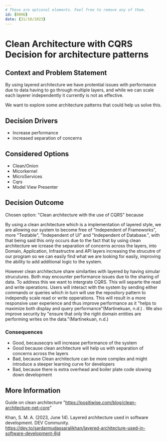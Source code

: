 ```yaml
---
# These are optional elements. Feel free to remove any of them.
id: {0006}
date: {31/10/2023}
---
```

# Clean Architecture with CQRS Decision for architecture patterns

## Context and Problem Statement

By using layered architecture we have protential issues with performance due to data having to go through multiple layers, and while we can scale each layerer independently it currently is not as effective. 

We want to explore some architecture patterns that could help us solve this.

## Decision Drivers

* Increase performance
* increased separation of concerns

## Considered Options

* Clean/Onion
* Micorkernel
* MicroServices
* Cqrs
* Model View Presenter

## Decision Outcome

Chosen option: "Clean architecture with the use of CQRS" because

By using a clean architecture which is a implementation of layered style, we are allowing our system to become free of "Independent of Frameworks", more "Testable", "Independent of UI" and "Independent of Database.", with that being said this only occurs due to the fact that by using clean architecture we icrease the separation of concerns across the layers, into Domain, Application, Infrastructre and API layers increasing the strucutre of our program so we can easily find what we are looking for easily, improving the ability to add additional logic to the system.

However clean architecture share similarties with layered by having simular strucutures. Both may encounter performance issues due to the sharing of data. To address this we want to intergrate CQRS. This will separte the read and write operations. Users will interact with the system by sending either commands or queries which in turn will use the repository pattern to independly scale read or write opperations. This will result in a more responsive user experience and thus improve performance as it "helps to maximize both display and query performance"(Martinekuan, n.d.) . We also improve security by "ensure that only the right domain entities are performing writes on the data."(Martinekuan, n.d.)

### Consequences

* Good, becausecqrs will increase performance of the system
* Good because clean architecture will help us with separation of concerns across the layers
* Bad, because Clean architecture can be more complex and might introduce a steeper learning curve for developers
* Bad, because there is extra overhead and boiler plate code slowing down development


## More Information

Guide on clean architecture "https://positiwise.com/blog/clean-architecture-net-core"


Khan, S. M. A. (2023, June 14). Layered architecture used in software development. DEV Community. https://dev.to/sardarmudassaralikhan/layered-architecture-used-in-software-development-8jd